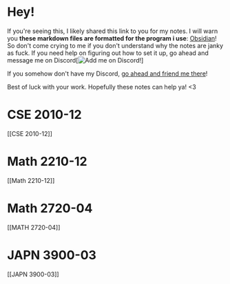 # Hey!
If you're seeing this, I likely shared this link to you for my notes. I will warn you **these markdown files are formatted for the program i use**: [Obsidian](https://obsidian.md/)! So don't come crying to me if you don't understand why the notes are janky as fuck.
If you need help on figuring out how to set it up, go ahead and message me on Discord[![Add me on Discord!](https://media.discordapp.net/attachments/803186540359450664/1020532660008910919/discord.png)]

If you somehow don't have my Discord, [go ahead and friend me there](https://discord.com/users/221417731776446467)!

Best of luck with your work. Hopefully these notes can help ya! <3

# CSE 2010-12
[[CSE 2010-12]]
# Math 2210-12
[[Math 2210-12]]
# Math 2720-04
[[MATH 2720-04]]
# JAPN 3900-03  
[[JAPN 3900-03]]